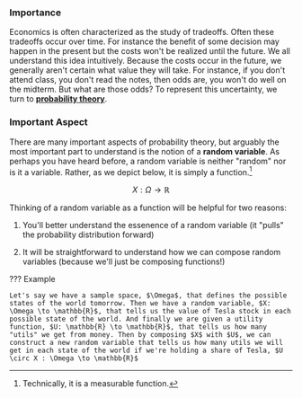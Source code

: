 
### **Importance**

Economics is often characterized as the study of tradeoffs. Often these tradeoffs occur over time. For instance the benefit of some decision may happen in the present but the costs won't be realized until the future. We all understand this idea intuitively. Because the costs occur in the future, we generally aren't certain what value they will take. For instance, if you don't attend class, you don't read the notes, then odds are, you won't do well on the midterm. But what are those odds? To represent this uncertainty, we turn to **[probability theory](./../../math/probability_intro.md)**. 



### **Important Aspect**

There are many important aspects of probability theory, but arguably the most important part to understand is the notion of a **random variable**. As perhaps you have heard before, a random variable is neither "random" nor is it a variable. Rather, as we depict below, it is simply a function.[^1]

$$X: \Omega \to \mathbb{R}$$

Thinking of a random variable as a function will be helpful for two reasons: 

1) You'll better understand the essenence of a random variable (it "pulls" the probability distribution forward)

2) It will be straightforward to understand how we can compose random variables (because we'll just be composing functions!)

??? Example

    Let's say we have a sample space, $\Omega$, that defines the possible states of the world tomorrow. Then we have a random variable, $X: \Omega \to \mathbb{R}$, that tells us the value of Tesla stock in each possible state of the world. And finally we are given a utility function, $U: \mathbb{R} \to \mathbb{R}$, that tells us how many "utils" we get from money. Then by composing $X$ with $U$, we can construct a new random variable that tells us how many utils we will get in each state of the world if we're holding a share of Tesla, $U \circ X : \Omega \to \mathbb{R}$


[^1]: Technically, it is a measurable function.

[^2]: I'm not sure what the fraction of 




<!-- Expected cash flow with risk-adjusted discounted rate:
$$\begin{align*} \sum _{t=1}^{\infty} \frac{ \mathbb{E}[X_t]}{1 + r_{ta}} \end{align*}$$

Certainty Equivalence with risk-free discounted rate:
$$\begin{align*} \sum _{t=1}^{\infty} \frac{ \text{CE}(X_t)}{1 + r_t} \end{align*}$$ -->

